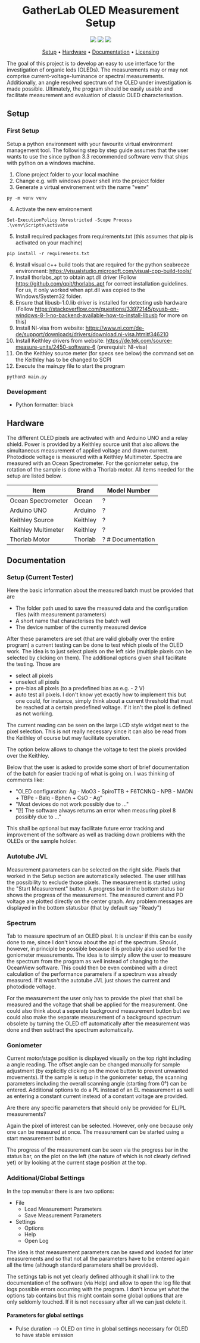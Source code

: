 <h1 align="center">
  GatherLab OLED Measurement Setup
</h1>

<p align="center">
   <a href="https://github.com/GatherLab/OLED-jvl-measurement/commits/" title="Last Commit"><img src="https://img.shields.io/github/last-commit/GatherLab/OLED-jvl-measurement?style=flat"></a>
   <a href="https://github.com/GatherLab/OLED-jvl-measurement/issues" title="Open Issues"><img src="https://img.shields.io/github/issues/GatherLab/OLED-jvl-measurement?style=flat"></a>
   <a href="./LICENSE" title="License"><img src="https://img.shields.io/github/license/GatherLab/OLED-jvl-measurement"></a>
</p>

<p align="center">
  <a href="#development">Setup</a> •
  <a href="#hardware">Hardware</a> •
  <a href="#documentation">Documentation</a> •
  <a href="#licensing">Licensing</a>
</p>

The goal of this project is to develop an easy to use interface for the investigation of organic leds (OLEDs). The measurements may or may not comprise current-voltage-luminance or spectral measurements. Additionally, an angle resolved spectrum of the OLED under investigation is made possible. Ultimately, the program should be easily usable and facilitate measurement and evaluation of classic OLED characterisation.

<!-- ![Figure 1: Example of the interface]("link" "Figure 1: UI Screens for Apple iOS") -->

## Setup

### First Setup

Setup a python environment with your favourite virtual environment management tool. The following step by step guide assumes that the user wants to use the since python 3.3 recommended software venv that ships with python on a windows machine.

1. Clone project folder to your local machine
2. Change e.g. with windows power shell into the project folder
3. Generate a virtual environement with the name "venv"

```terminal
py -m venv venv
```

4. Activate the new environement

```
Set-ExecutionPolicy Unrestricted -Scope Process
.\venv\Scripts\activate
```

5. Install required packages from requirements.txt (this assumes that pip is activated on your machine)

```
pip install -r requirements.txt
```

6. Install visual c++ build tools that are required for the python seabreeze environment: https://visualstudio.microsoft.com/visual-cpp-build-tools/
7. Install thorlabs_apt to obtain apt.dll driver (Follow https://github.com/qpit/thorlabs_apt for correct installation guidelines. For us, it only worked when apt.dll was copied to the Windows/System32 folder.
8. Ensure that libusb-1.0.lib driver is installed for detecting usb hardware (Follow https://stackoverflow.com/questions/33972145/pyusb-on-windows-8-1-no-backend-available-how-to-install-libusb for more on this)
9. Install NI-visa from website: https://www.ni.com/de-de/support/downloads/drivers/download.ni-visa.html#346210
10. Install Keithley drivers from website: https://de.tek.com/source-measure-units/2450-software-6 (prerequisit: NI-visa)
11. On the Keithley source meter (for specs see below) the command set on the Keithley has to be changed to SCPI
12. Execute the main.py file to start the program

```terminal
python3 main.py
```

### Development

- Python formatter: black

## Hardware

The different OLED pixels are activated with and Arduino UNO and a relay shield. Power is provided by a Keithley source unit that also allows the simultaneous measurement of applied voltage and drawn current. Photodiode voltage is measured with a Keithley Multimeter. Spectra are measured with an Ocean Spectrometer. For the goniometer setup, the rotation of the sample is done with a Thorlab motor. All items needed for the setup are listed below.

| Item                | Brand    | Model Number      |
| ------------------- | -------- | ----------------- |
| Ocean Spectrometer  | Ocean    | ?                 |
| Arduino UNO         | Arduino  | ?                 |
| Keithley Source     | Keithley | ?                 |
| Keithley Multimeter | Keithley | ?                 |
| Thorlab Motor       | Thorlab  | ? # Documentation |

## Documentation

### Setup (Current Tester)

Here the basic information about the measured batch must be provided that are

- The folder path used to save the measured data and the configuration files (with measurement parameters)
- A short name that characterises the batch well
- The device number of the currently measured device

After these parameters are set (that are valid globally over the entire program) a current testing can be done to test which pixels of the OLED work. The idea is to just select pixels on the left side (multiple pixels can be selected by clicking on them). The additional options given shall facilitate the testing. Those are

- select all pixels
- unselect all pixels
- pre-bias all pixels (to a predefined bias as e.g. - 2 V)
- auto test all pixels. I don't know yet exactly how to implement this but one could, for instance, simply think about a current threshold that must be reached at a certain predefined voltage. If it isn't the pixel is defined as not working.

The current reading can be seen on the large LCD style widget next to the pixel selection. This is not really necessary since it can also be read from the Keithley of course but may facilitate operation.

The option below allows to change the voltage to test the pixels provided over the Keithley.

Below that the user is asked to provide some short of brief documentation of the batch for easier tracking of what is going on. I was thinking of comments like:

- "OLED configuration: Ag - MoO3 - SpiroTTB + F6TCNNQ - NPB - MADN + TBPe - Balq - Bphen + CsO - Ag"
- "Most devices do not work possibly due to ..."
- "[!] The software always returns an error when measuring pixel 8 possibly due to ..."

This shall be optional but may facilitate future error tracking and improvement of the software as well as tracking down problems with the OLEDs or the sample holder.

### Autotube JVL

Measurement parameters can be selected on the right side. Pixels that worked in the Setup section are automatically selected. The user still has the possibility to exclude those pixels. The measurement is started using the "Start Measurement" button. A progress bar in the bottom status bar shows the progress of the measurement. The measured current and PD voltage are plotted directly on the center graph. Any problem messages are displayed in the bottom statusbar (that by default say "Ready")

### Spectrum

Tab to measure spectrum of an OLED pixel. It is unclear if this can be easily done to me, since I don't know about the api of the spectrum. Should, however, in principle be possible because it is probably also used for the goniometer measurements. The idea is to simply allow the user to measure the spectrum from the program as well instead of changing to the OceanView software. This could then be even combined with a direct calculation of the performance parameters if a spectrum was already measured. If it wasn't the autotube JVL just shows the current and photodiode voltage.

For the measurement the user only has to provide the pixel that shall be measured and the voltage that shall be applied for the measurement. One could also think about a seperate background measurement button but we could also make the separate measurement of a background spectrum obsolete by turning the OLED off automatically after the measurement was done and then subtract the spectrum automatically.

### Goniometer

Current motor/stage position is displayed visually on the top right including a angle reading. The offset angle can be changed manually for sample adjustment (by explicitly clicking on the move button to prevent unwanted movements).
If the sample is setup in the goniometer setup, the scanning parameters including the overall scanning angle (starting from 0°) can be entered. Additional options to do a PL instead of an EL measurement as well as entering a constant current instead of a constant voltage are provided.

Are there any specific parameters that should only be provided for EL/PL measurements?

Again the pixel of interest can be selected. However, only one because only one can be measured at once. The measurement can be started using a start measurement button.

The progress of the measurement can be seen via the progress bar in the status bar, on the plot on the left (the nature of which is not clearly defined yet) or by looking at the current stage position at the top.

### Additional/Global Settings

In the top menubar there is are two options:

- File
  - Load Measurement Parameters
  - Save Measurement Parameters
- Settings
  - Options
  - Help
  - Open Log

The idea is that measurement parameters can be saved and loaded for later measurements and so that not all the parameters have to be entered again all the time (although standard parameters shall be provided).

The settings tab is not yet clearly defined although it shall link to the documentation of the software (via Help) and allow to open the log file that logs possible errors occurring with the program. I don't know yet what the options tab contains but this might contain some global options that are only seldomly touched. If it is not necessary after all we can just delete it.

#### Parameters for global settings

- Pulse duration --> OLED on time in global settings necessary for OLED to have stable emission

